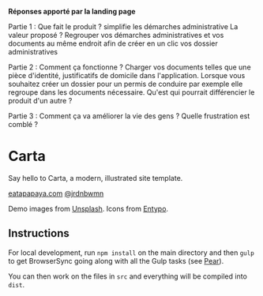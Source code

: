 **Réponses apporté par la landing page**

Partie 1 :
Que fait le produit ? simplifie les démarches administrative
La valeur proposé ? Regrouper vos démarches administratives et vos documents au même endroit afin de créer en un clic vos dossier administratives

Partie 2 : 
Comment ça fonctionne ? Charger vos documents telles que une pièce d'identité, justificatifs de domicile  dans l'application. Lorsque vous souhaitez créer un dossier pour un  permis de conduire par exemple elle regroupe dans les documents nécessaire.
Qu'est qui pourrait différencier le produit d'un autre ?


Partie 3 : 
Comment ça va améliorer la vie des gens ?
Quelle frustration est comblé ?


# Carta
Say hello to Carta, a modern, illustrated site template.

[eatapapaya.com](https://www.eatapapaya.com)
[@jrdnbwmn](https://www.twitter.com/jrdnbwmn)

Demo images from [Unsplash](https://unsplash.com/).
Icons from [Entypo](http://entypo.com/).

## Instructions
For local development, run `npm install` on the main directory and then `gulp` to get BrowserSync going along with all the Gulp tasks (see [Pear](https://github.com/jrdnbwmn/Pear)).

You can then work on the files in `src` and everything will be compiled into `dist`.